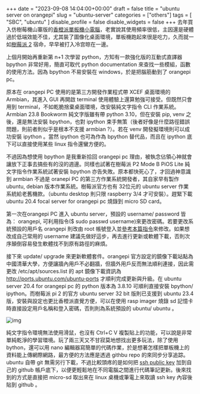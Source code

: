 +++
date = "2023-09-08 14:04:00+00:00"
draft = false
title = "ubuntu server on orangepi"
slug = "ubuntu-server"
categories = ["others"]
tags = [
  "SBC",
  "ubuntu"
  ]
disable_profile = false
disable_widgets = false
+++
去年買入仿樹莓機山寨版的[香橙派單板機小電腦](https://blog.jxtsai.info/post/orangepi/)，老實說其使用頻率很低，主因還是硬體過於低端效能不佳，尤其裝了圖像化桌面環境，單板機跑起來很是吃力，久而就一如[樹莓派 2](https://self.jxtsai.info/2015/06/blog-post_19.html) 宿命，早早被打入冷宫晾在一邊。

上個月開始再重新第 n+1 次學習 python，方知有一款強化版的互動式直譯器 bpython 非常好用，簡直可取代 python documentation 來查找一些模組，函數的使用方法。因為 bpython 不易安裝在 windows，於是把腦筋動到了 orangepi pc。

原本在 orangepi PC 使用的是第三方開發作業程式帶 XCEF 桌面環境的 Armbian，其進入 GUI 再開啟 terminal 使用體驗上還算勉強可接受。但既然只會用到 terminal，不如乾脆捨棄桌面環境，改安裝純文字指令 CLI 作業系統。Armbian  23.8 Bookworm 純文字版雖有帶 python 3.10，但在安裝 pip, venv 之後，還是無法安裝 bpython，也對 ipython 束手無策（後者好像是什麼路徑錯誤問題，則前者則似乎是根本不支援 armbian ?）。若在 venv 開發擬環境則可以成功安裝 ipython 。當然 ipython 也可為作為 bpython 替代品，而且在 ipython 底下可以直接使用某些 linux 指令還蠻方便的。

不過因為想使用 bpython 是我重新拾回 orangepi pc 理由，被執念佔領心神就會讓放下正事去搞些有的沒的週邊。同樣也試著在樹莓派 P2 Mode B PiOS Lite 純文字指令作業系統試著安裝 bpython 亦告失敗。原本都快死心了，才回過神意識到 armbian 不過是 oranepi PC 的第三方作業系統開發者，其自家早有製作 ubuntu, debian 版本作業系統。樹莓派官方也有 32位元的 ubuntu server 作業系統給老舊機款。（ubuntu desktop 則只限 raspberry 3/4 才可安裝）。趕緊下載 ubuntu 20.4 focal server for orangepi pc 燒錄到 micro SD card。

第一次在orangepi PC 進入 ubuntu server，預設的 username/ password 皆為： orangepi, 可利用指令($ sudo passwd username)來更改密碼。若要更改系統預設的用戶名 orangepi 則改由 root 帳號登入並[參考本篇指令](https://learnubuntu.com/change-username/)來修改。如果想改成自己常用的 username 建議先做好這步，再去進行更新或軟體下載，否則次序顛倒容易發生軟體找不到原有路徑的麻煩。

接下來 update/ upgrade 來更新軟體套件。orangepi  官方設定的鏡像下載站點為中國清華大學，方便讓牆內用戶不必翻牆，但牆外用戶反而無法順利連接，因此需更改 /etc/apt/sources.list 的 apt 鏡像下載資訊為 http://ports.ubuntu.com/ubuntu-ports  才順利完成更新與升級。在 ubuntu server 20.4 for orangepi pc 的 python 版本為 3.8.10 可順利直接安裝 bpython/ ipython。而樹莓派 pi 2 的官方 ubuntu server 32 bit 版則已支援到 ubuntu 23.4 版，安裝與設定也更比香橙派直覺方便，可以在使用 rasp imager 燒錄 sd 記憶卡時直接設定用戶名稱和登入密碼，否則則為系統預設的 ubuntu/ ubuntu 。

![img](https://i.imgur.com/5VM1N5r.jpg)

純文字指令環境無法使用滑鼠，也沒有 Ctrl+C V 複製貼上的功能，可以說是非常單純乾淨的學習環境。玩了兩三天又不甘寂莫地想找出更多玩法，除了使用 bython，還可以用 nano 編輯器寫簡單的代碼作業，於是想著怎樣把單板機上的資料能上傳網際網路，最方便的方法應是透過 githbu repo 的來同步分享追踪。ubuntu 自帶 git 無需另行下載，不過比較頭疼的是如何把 [ssh public key](https://docs.github.com/en/authentication/connecting-to-github-with-ssh/adding-a-new-ssh-key-to-your-github-account) 加到自己的 github 帳戶底下，以便更輕鬆地在不同電腦之間進行代碼筆記更新。後來找到的方式是直接把 micro-sd 取出來在 linux 桌機或筆電上來取讀 ssh key 內容後貼到 github 。 
